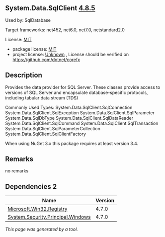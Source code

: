 System.Data.SqlClient [4.8.5](https://www.nuget.org/packages/System.Data.SqlClient/4.8.5)
--------------------

Used by: SqlDatabase

Target frameworks: net452, net6.0, net7.0, netstandard2.0

License: [MIT](../../../../licenses/mit) 

- package license: [MIT](https://licenses.nuget.org/MIT) 
- project license: [Unknown](https://github.com/dotnet/corefx) , License should be verified on https://github.com/dotnet/corefx

Description
-----------
Provides the data provider for SQL Server. These classes provide access to versions of SQL Server and encapsulate database-specific protocols, including tabular data stream (TDS)

Commonly Used Types:
System.Data.SqlClient.SqlConnection
System.Data.SqlClient.SqlException
System.Data.SqlClient.SqlParameter
System.Data.SqlDbType
System.Data.SqlClient.SqlDataReader
System.Data.SqlClient.SqlCommand
System.Data.SqlClient.SqlTransaction
System.Data.SqlClient.SqlParameterCollection
System.Data.SqlClient.SqlClientFactory
 
When using NuGet 3.x this package requires at least version 3.4.

Remarks
-----------
no remarks


Dependencies 2
-----------

|Name|Version|
|----------|:----|
|[Microsoft.Win32.Registry](../../../../packages/nuget.org/microsoft.win32.registry/4.7.0)|4.7.0|
|[System.Security.Principal.Windows](../../../../packages/nuget.org/system.security.principal.windows/4.7.0)|4.7.0|

*This page was generated by a tool.*